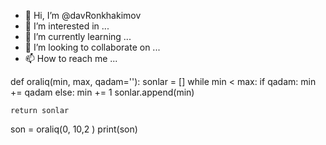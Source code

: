- 👋 Hi, I’m @davRonkhakimov
- 👀 I’m interested in ...
- 🌱 I’m currently learning ...
- 💞️ I’m looking to collaborate on ...
- 📫 How to reach me ...

<!---
davRonkhakimov/davRonkhakimov is a ✨ special ✨ repository because its `README.md` (this file) appears on your GitHub profile.
You can click the Preview link to take a look at your changes.
--->
def oraliq(min, max, qadam=''):
    sonlar = []
    while min < max:
        if qadam:
            min += qadam
        else:
            min += 1
        sonlar.append(min)

    return sonlar


son = oraliq(0, 10,2 )
print(son)
